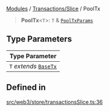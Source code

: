[Modules](../../../README.md) / [Transactions/Slice](../README.md) / PoolTx

> **PoolTx**\<`T`\>: `T` & [`PoolTxParams`](PoolTxParams.md)

## Type Parameters

| Type Parameter |
| ------ |
| `T` *extends* [`BaseTx`](../../../TransactionAdapters/types/type-aliases/BaseTx.md) |

## Defined in

[src/web3/store/transactionsSlice.ts:36](https://github.com/bgd-labs/fe-shared/blob/09fc11c58abae5aa2af4d8b6d7c2f384460843a4/src/web3/store/transactionsSlice.ts#L36)
